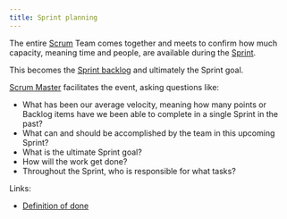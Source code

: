 ```yaml
---
title: Sprint planning
---
```

The entire [Scrum](agile-project-management/scrum/scrum.md) Team comes together and meets to confirm how much capacity, meaning time and people, are available during the [Sprint](agile-project-management/scrum/sprint.md).

This becomes the [Sprint backlog](agile-project-management/scrum/sprint-backlog.md) and ultimately the Sprint goal. 

[Scrum Master](agile-project-management/scrum/scrum-master.md) facilitates the event, asking questions like:
- What has been our average velocity, meaning how many points or Backlog items have we been able to complete in a single Sprint in the past? 
- What can and should be accomplished by the team in this upcoming Sprint?
- What is the ultimate Sprint goal? 
- How will the work get done?
- Throughout the Sprint, who is responsible for what tasks?

Links:
- [Definition of done](agile-project-management/scrum/definition-of-done.md)
